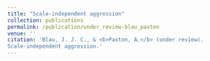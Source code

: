 ```yaml
---
title: "Scale-independent aggression"
collection: publications
permalink: /publication/under_review-blau_paxton
venue: ''
citation: 'Blau, J. J. C., & <b>Paxton, A.</b> (under review).
Scale-independent aggression.'
---
```

